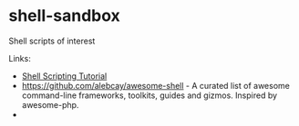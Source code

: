 # shell-sandbox
Shell scripts of interest

Links:
- [Shell Scripting Tutorial](https://www.shellscript.sh/)
- https://github.com/alebcay/awesome-shell - A curated list of awesome command-line frameworks, toolkits, guides and gizmos. Inspired by awesome-php.
- 
